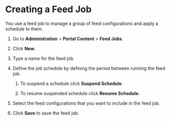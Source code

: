 # Creating a Feed Job

You use a feed job to manage a group of feed configurations and apply a schedule to them.

1.  Go to **Administration** \> **Portal Content** \> **Feed Jobs**.

2.  Click **New**.

3.  Type a name for the feed job.

4.  Define the job schedule by defining the period between running the feed job.

    1.  To suspend a schedule click **Suspend Schedule**.

    2.  To resume suspended schedule click **Resume Schedule**.

5.  Select the feed configurations that you want to include in the feed job.

6.  Click **Save** to save the feed job.

